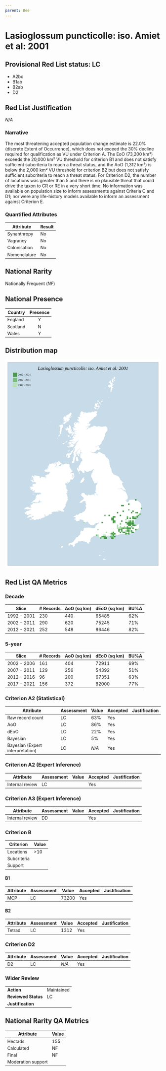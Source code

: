 ```yaml
---
parent: Bee
---
```


# Lasioglossum puncticolle: iso. Amiet et al: 2001

## Provisional Red List status: LC
- A2bc
- B1ab
- B2ab
- D2

## Red List Justification
*N/A*

### Narrative


The most threatening accepted population change estimate is 22.0% (discrete Extent of Occurrence), which does not exceed the 30% decline required for qualification as VU under Criterion A. The EoO (73,200 km²) exceeds the 20,000 km² VU threshold for criterion B1 and does not satisfy sufficient subcriteria to reach a threat status, and the AoO (1,312 km²) is below the 2,000 km² VU threshold for criterion B2 but does not satisfy sufficient subcriteria to reach a threat status. For Criterion D2, the number of locations was greater than 5 and there is no plausible threat that could drive the taxon to CR or RE in a very short time. No information was available on population size to inform assessments against Criteria C and D1; nor were any life-history models available to inform an assessment against Criterion E.

### Quantified Attributes
|Attribute|Result|
|---|---|
|Synanthropy|No|
|Vagrancy|No|
|Colonisation|No|
|Nomenclature|No|


## National Rarity
Nationally Frequent (*NF*)

## National Presence
|Country|Presence
|---|:-:|
|England|Y|
|Scotland|N|
|Wales|Y|


## Distribution map
![](../map/127.svg)

## Red List QA Metrics
### Decade
| Slice | # Records | AoO (sq km) | dEoO (sq km) |BU%A |
|---|---|---|---|---|
|1992 - 2001|230|440|65485|62%|
|2002 - 2011|290|620|75245|71%|
|2012 - 2021|252|548|86446|82%|

### 5-year
| Slice | # Records | AoO (sq km) | dEoO (sq km) |BU%A |
|---|---|---|---|---|
|2002 - 2006|161|404|72911|69%|
|2007 - 2011|129|256|54392|51%|
|2012 - 2016|96|200|67351|63%|
|2017 - 2021|156|372|82000|77%|

### Criterion A2 (Statistical)
|Attribute|Assessment|Value|Accepted|Justification
|---|---|---|---|---|
|Raw record count|LC|63%|Yes||
|AoO|LC|86%|Yes||
|dEoO|LC|22%|Yes||
|Bayesian|LC|5%|Yes||
|Bayesian (Expert interpretation)|LC|*N/A*|Yes||

### Criterion A2 (Expert Inference)
|Attribute|Assessment|Value|Accepted|Justification
|---|---|---|---|---|
|Internal review|LC||Yes||

### Criterion A3 (Expert Inference)
|Attribute|Assessment|Value|Accepted|Justification
|---|---|---|---|---|
|Internal review|DD||Yes||

### Criterion B
|Criterion| Value|
|---|---|
|Locations|>10|
|Subcriteria||
|Support||

#### B1
|Attribute|Assessment|Value|Accepted|Justification
|---|---|---|---|---|
|MCP|LC|73200|Yes||

#### B2
|Attribute|Assessment|Value|Accepted|Justification
|---|---|---|---|---|
|Tetrad|LC|1312|Yes||

### Criterion D2
|Attribute|Assessment|Value|Accepted|Justification
|---|---|---|---|---|
|D2|LC|*N/A*|Yes||

### Wider Review
|  |  |
|---|---|
|**Action**|Maintained|
|**Reviewed Status**|LC|
|**Justification**||

## National Rarity QA Metrics
|Attribute|Value|
|---|---|
|Hectads|155|
|Calculated|NF|
|Final|NF|
|Moderation support||
